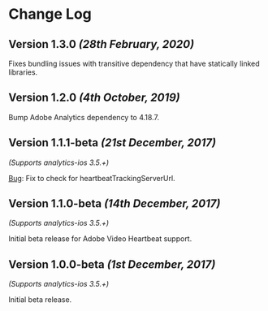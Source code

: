 Change Log
==========

Version 1.3.0 *(28th February, 2020)*
-------------------------------------------
Fixes bundling issues with transitive dependency that have statically linked libraries.

Version 1.2.0 *(4th October, 2019)*
-------------------------------------------

Bump Adobe Analytics dependency to 4.18.7.

Version 1.1.1-beta *(21st December, 2017)*
-------------------------------------------
*(Supports analytics-ios 3.5.+)*

[Bug](https://github.com/segment-integrations/analytics-ios-integration-adobe-analytics/pull/32): Fix to check for heartbeatTrackingServerUrl.

Version 1.1.0-beta *(14th December, 2017)*
-------------------------------------------
*(Supports analytics-ios 3.5.+)*

Initial beta release for Adobe Video Heartbeat support.

Version 1.0.0-beta *(1st December, 2017)*
-------------------------------------------
*(Supports analytics-ios 3.5.+)*

Initial beta release.
